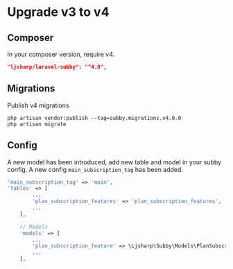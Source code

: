 # Upgrade v3 to v4

## Composer

In your composer version, require v4.

```json
"ljsharp/laravel-subby": "^4.0",
```

## Migrations

Publish v4 migrations

```shell
php artisan vendor:publish --tag=subby.migrations.v4.0.0
php artisan migrate
```

## Config

A new model has been introduced, add new table and model in your subby config. A new config `main_subscription_tag` has
been added.

```php
'main_subscription_tag' => 'main',
'tables' => [
        ...
        'plan_subscription_features' => 'plan_subscription_features',
        ...
    ],

    // Models
    'models' => [
        ...
        'plan_subscription_feature' => \Ljsharp\Subby\Models\PlanSubscriptionFeature::class,
        ...
    ],
```
